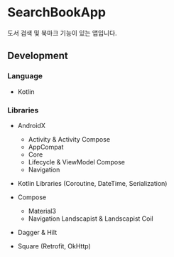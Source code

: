 # SearchBookApp
도서 검색 및 북마크 기능이 있는 앱입니다.

## Development
### Language
- Kotlin
### Libraries
- AndroidX

  - Activity & Activity Compose
  - AppCompat
  - Core
  - Lifecycle & ViewModel Compose
  - Navigation
- Kotlin Libraries (Coroutine, DateTime, Serialization)

- Compose
  - Material3
  - Navigation
Landscapist & Landscapist Coil

- Dagger & Hilt

- Square (Retrofit, OkHttp)

